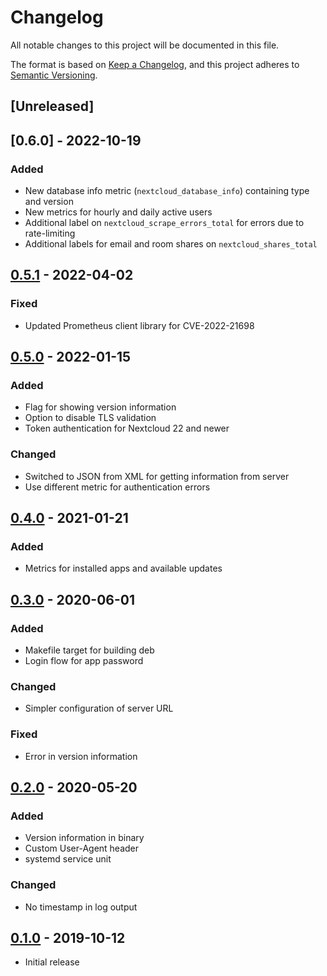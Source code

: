 # Changelog

All notable changes to this project will be documented in this file.

The format is based on [Keep a Changelog](https://keepachangelog.com/en/1.0.0/),
and this project adheres to [Semantic Versioning](https://semver.org/spec/v2.0.0.html).

## [Unreleased]

## [0.6.0] - 2022-10-19

### Added

- New database info metric (`nextcloud_database_info`) containing type and version
- New metrics for hourly and daily active users
- Additional label on `nextcloud_scrape_errors_total` for errors due to rate-limiting
- Additional labels for email and room shares on `nextcloud_shares_total`

## [0.5.1] - 2022-04-02

### Fixed

- Updated Prometheus client library for CVE-2022-21698

## [0.5.0] - 2022-01-15

### Added

- Flag for showing version information
- Option to disable TLS validation
- Token authentication for Nextcloud 22 and newer

### Changed

- Switched to JSON from XML for getting information from server
- Use different metric for authentication errors

## [0.4.0] - 2021-01-21

### Added

- Metrics for installed apps and available updates

## [0.3.0] - 2020-06-01

### Added

- Makefile target for building deb
- Login flow for app password

### Changed

- Simpler configuration of server URL

### Fixed

- Error in version information

## [0.2.0] - 2020-05-20

### Added

- Version information in binary
- Custom User-Agent header
- systemd service unit

### Changed

- No timestamp in log output

## [0.1.0] - 2019-10-12

- Initial release

[0.5.1]: https://github.com/xperimental/nextcloud-exporter/releases/tag/v0.5.1
[0.5.0]: https://github.com/xperimental/nextcloud-exporter/releases/tag/v0.5.0
[0.4.0]: https://github.com/xperimental/nextcloud-exporter/releases/tag/v0.4.0
[0.3.0]: https://github.com/xperimental/nextcloud-exporter/releases/tag/v0.3.0
[0.2.0]: https://github.com/xperimental/nextcloud-exporter/releases/tag/v0.2.0
[0.1.0]: https://github.com/xperimental/nextcloud-exporter/releases/tag/v0.1.0
